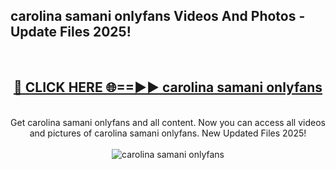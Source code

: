 <h2>carolina samani onlyfans Videos And Photos - Update Files 2025!</h2>
<br>
<div align="center">
<h2><a href="https://linkcuts.com/hfmhzwbr" rel="nofollow">🔴 CLICK HERE 🌐==►► carolina samani onlyfans</a></h2>
<br>
Get carolina samani onlyfans and all content. Now you can access all videos and pictures of carolina samani onlyfans. New Updated Files 2025!
<br>
<br>
<a href="https://linkcuts.com/hfmhzwbr" rel="nofollow" data-target="animated-image.originalLink"><img src="https://i.ibb.co.com/WyWwxjT/player-gif2.gif" alt="carolina samani onlyfans" style="max-width: 100%; display: inline-block;" data-target="animated-image.originalImage"></a>
</div>
<br>